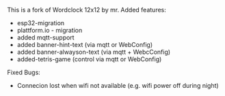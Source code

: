 This is a fork of Wordclock 12x12 by mr.
Added features:
- esp32-migration
- plattform.io - migration
- added mqtt-support
- added banner-hint-text (via mqtt or WebConfig)
- added banner-alwayson-text (via mqtt + WebcConfig)
- added-tetris-game (control via mqtt or WebConfig)

Fixed Bugs:
- Connecion lost when wifi not available (e.g. wifi power off during night)